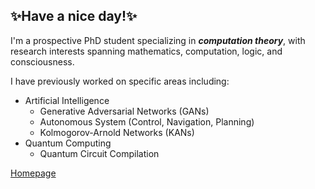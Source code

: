 ##  ✨Have a nice day!✨

I'm a prospective PhD student specializing in **_computation theory_**, with research interests spanning mathematics, computation, logic, and consciousness.

I have previously worked on specific areas including: 
- Artificial Intelligence
  - Generative Adversarial Networks (GANs)
  - Autonomous System (Control, Navigation, Planning)
  - Kolmogorov-Arnold Networks (KANs)
- Quantum Computing
  - Quantum Circuit Compilation

[Homepage](https://muyuzhierchengse.github.io/)

<!--
**Muyuzhierchengse/Muyuzhierchengse** is a ✨ _special_ ✨ repository because its `README.md` (this file) appears on your GitHub profile.

Here are some ideas to get you started:

- 🔭 I’m currently working on ...
- 🌱 I’m currently learning ...
- 👯 I’m looking to collaborate on ...
- 🤔 I’m looking for help with ...
- 💬 Ask me about ...
- 📫 How to reach me: ...
- 😄 Pronouns: ...
- ⚡ Fun fact: ...
-->
